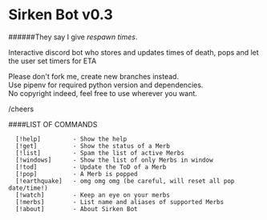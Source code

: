 # Sirken Bot v0.3 
######They say I give *respawn times*.

Interactive discord bot who stores and updates times of death, pops and let the user set timers for ETA

Please don't fork me, create new branches instead.\
Use pipenv for required python version and dependencies.\
No copyright indeed, feel free to use wherever you want.

/cheers

####LIST OF COMMANDS
```
  [!help]         - Show the help
  [!get]          - Show the status of a Merb
  [!list]         - Spam the list of active Merbs
  [!windows]      - Show the list of only Merbs in window
  [!tod]          - Update the ToD of a Merb
  [!pop]          - A Merb is popped
  [!earthquake]   - omg omg omg (be careful, will reset all pop date/time!)
  [!watch]        - Keep an eye on your merbs
  [!merbs]        - List name and aliases of supported Merbs
  [!about]        - About Sirken Bot
```